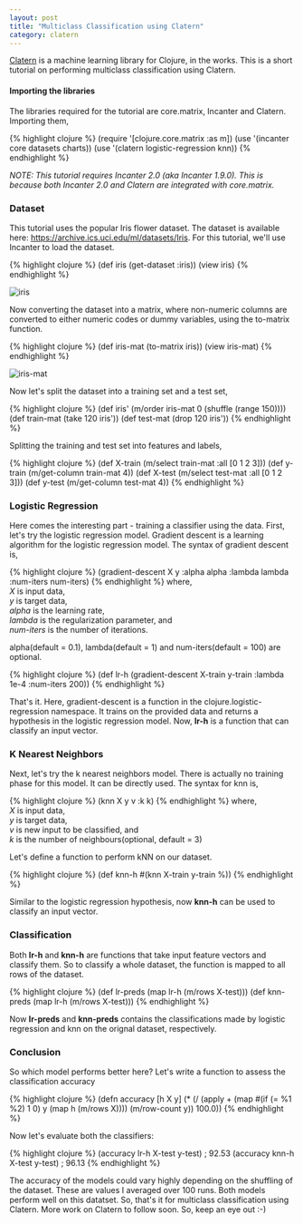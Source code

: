 ```yaml
---
layout: post
title: "Multiclass Classification using Clatern"
category: clatern 
---
```


[Clatern](https://github.com/rinuboney/clatern) is a machine learning library for Clojure, in the works. This is a short tutorial on performing multiclass classification using Clatern.
  
#### Importing the libraries

The libraries required for the tutorial are core.matrix, Incanter and Clatern. Importing them, 

{% highlight  clojure %}
(require '[clojure.core.matrix :as m])
(use '(incanter core datasets charts))
(use '(clatern logistic-regression knn))
{% endhighlight %}

*NOTE: This tutorial requires Incanter 2.0 (aka Incanter 1.9.0). This is because both Incanter 2.0 and Clatern are integrated with core.matrix.*
  
### Dataset
This tutorial uses the popular Iris flower dataset. The dataset is available here: https://archive.ics.uci.edu/ml/datasets/Iris. For this tutorial, we'll use Incanter to load the dataset.

{% highlight  clojure %}
(def iris (get-dataset :iris))
(view iris)
{% endhighlight %}

![iris](https://camo.githubusercontent.com/6e7e613199cfb729b52792639c7b24ace67585e8/687474703a2f2f696e63616e7465722e6f72672f696d616765732f6578616d706c65732f697269735f646174612e6a7067)

Now converting the dataset into a matrix, where non-numeric columns are converted to either numeric codes or dummy variables, using the to-matrix function.

{% highlight  clojure %}
(def iris-mat (to-matrix iris))
(view iris-mat)
{% endhighlight %}

![iris-mat](https://camo.githubusercontent.com/1fa4972cc40ded5570931f7f567d1c595f010a47/687474703a2f2f696e63616e7465722e6f72672f696d616765732f6578616d706c65732f697269735f6d61742e6a7067)

Now let's split the dataset into a training set and a test set,

{% highlight  clojure %}
(def iris' (m/order iris-mat 0 (shuffle (range 150))))
(def train-mat (take 120 iris'))
(def test-mat (drop 120 iris'))
{% endhighlight %}

Splitting the training and test set into features and labels,

{% highlight  clojure %}
(def X-train (m/select train-mat :all [0 1 2 3]))
(def y-train (m/get-column train-mat 4))
(def X-test (m/select test-mat :all [0 1 2 3]))
(def y-test (m/get-column test-mat 4))
{% endhighlight %}  

### Logistic Regression

Here comes the interesting part - training a classifier using the data. First, let's try the logistic regression model. Gradient descent is a learning algorithm for the logistic regression model. The syntax of gradient descent is,
 
{% highlight  clojure %}
(gradient-descent X y :alpha alpha :lambda lambda :num-iters num-iters)
{% endhighlight %}
where,  
*X* is input data,  
*y* is target data,  
*alpha* is the learning rate,  
*lambda* is the regularization parameter, and  
*num-iters* is the number of iterations.

alpha(default = 0.1), lambda(default = 1) and num-iters(default = 100) are optional.

{% highlight  clojure %}
(def lr-h (gradient-descent X-train y-train :lambda 1e-4 :num-iters 200))
{% endhighlight %}

That's it. Here, gradient-descent is a function in the clojure.logistic-regression namespace. It trains on the provided data and returns a hypothesis in the logistic regression model. Now, **lr-h** is a function that can classify an input vector. 
  
  
### K Nearest Neighbors

Next, let's try the k nearest neighbors model. There is actually no training phase for this model. It can be directly used. The syntax for knn is,

{% highlight  clojure %}
(knn X y v :k k)
{% endhighlight %}
where,  
*X* is input data,  
*y* is target data,  
*v* is new input to be classified, and  
*k* is the number of neighbours(optional, default = 3)

Let's define a function to perform kNN on our dataset.

{% highlight  clojure %}
(def knn-h #(knn X-train y-train %))
{% endhighlight %}

Similar to the logistic regression hypothesis, now **knn-h** can be used to classify an input vector. 
  
  
### Classification

Both **lr-h** and **knn-h** are functions that take input feature vectors and classify them. So to classify a whole dataset, the function is mapped to all rows of the dataset.

{% highlight  clojure %}
(def lr-preds (map lr-h (m/rows X-test)))
(def knn-preds (map lr-h (m/rows X-test)))
{% endhighlight %}

Now **lr-preds** and **knn-preds** contains the classifications made by logistic regression and knn on the orignal dataset, respectively.
  
  
### Conclusion

So which model performs better here? Let's write a function to assess the classification accuracy

{% highlight  clojure %}
(defn accuracy [h X y]
  (* (/ (apply + (map #(if (= %1 %2) 1 0) y (map h (m/rows X)))) 
        (m/row-count y))
     100.0))
{% endhighlight %}

Now let's evaluate both the classifiers:

{% highlight  clojure %}
(accuracy lr-h X-test y-test)
; 92.53
(accuracy knn-h X-test y-test)
; 96.13
{% endhighlight %}

The accuracy of the models could vary highly depending on the shuffling of the dataset. These are values I averaged over 100 runs. Both models perform well on this datatset. So, that's it for multiclass classification using Clatern. More work on Clatern to follow soon. So, keep an eye out :-)
